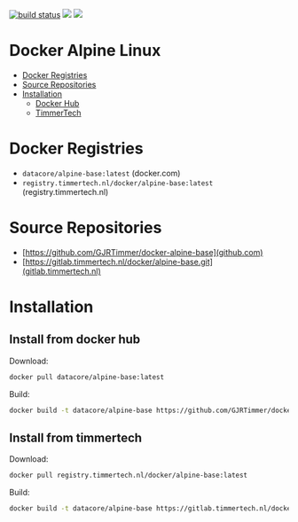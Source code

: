 [![build status](https://gitlab.timmertech.nl/docker/alpine-base/badges/master/build.svg)](https://gitlab.timmertech.nl/docker/alpine-base/commits/master)
[![](https://images.microbadger.com/badges/image/datacore/alpine-base.svg)](https://microbadger.com/images/datacore/alpine-base)
[![](https://images.microbadger.com/badges/version/datacore/alpine-base.svg)](https://microbadger.com/images/datacore/alpine-base)

# Docker Alpine Linux

- [Docker Registries](#docker-registries)
- [Source Repositories](#source-repositories)
- [Installation](#installation)
  - [Docker Hub](#install-from-docker-hub)
  - [TimmerTech](#install-from-timmertech)


# Docker Registries

 - ```datacore/alpine-base:latest``` (docker.com)
 - ```registry.timmertech.nl/docker/alpine-base:latest``` (registry.timmertech.nl)


# Source Repositories

- [https://github.com/GJRTimmer/docker-alpine-base](github.com)
- [https://gitlab.timmertech.nl/docker/alpine-base.git](gitlab.timmertech.nl)


# Installation

## Install from docker hub
Download:
```bash
docker pull datacore/alpine-base:latest
```

Build:
```bash
docker build -t datacore/alpine-base https://github.com/GJRTimmer/docker-alpine-base
```


## Install from timmertech

Download:
```bash
docker pull registry.timmertech.nl/docker/alpine-base:latest
```

Build:
```bash
docker build -t datacore/alpine-base https://gitlab.timmertech.nl/docker/alpine-base
```
